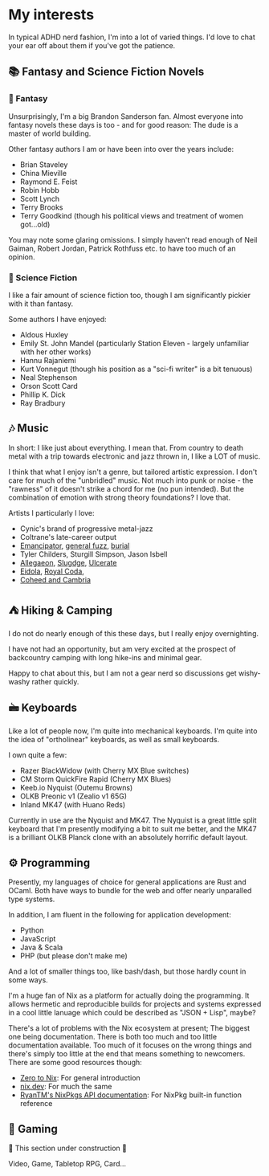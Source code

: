 # My interests

In typical ADHD nerd fashion, I'm into a lot of varied things.
I'd love to chat your ear off about them if you've got the patience.

## &#128218; Fantasy and Science Fiction Novels
### &#129497; Fantasy

Unsurprisingly, I'm a big Brandon Sanderson fan.
Almost everyone into fantasy novels these days is too - 
and for good reason: The dude is a master of world building.

Other fantasy authors I am or have been into over the years include:

* Brian Staveley
* China Mieville
* Raymond E. Feist
* Robin Hobb
* Scott Lynch
* Terry Brooks
* Terry Goodkind (though his political views and treatment of women got...old)

You may note some glaring omissions.
I simply haven't read enough of 
Neil Gaiman, Robert Jordan, Patrick Rothfuss etc. 
to have too much of an opinion.

### &#128126; Science Fiction

I like a fair amount of science fiction too,
though I am significantly pickier with it than fantasy.

Some authors I have enjoyed:

* Aldous Huxley
* Emily St. John Mandel (particularly Station Eleven - largely unfamiliar with her other works)
* Hannu Rajaniemi
* Kurt Vonnegut (though his position as a "sci-fi writer" is a bit tenuous)
* Neal Stephenson
* Orson Scott Card 
* Phillip K. Dick
* Ray Bradbury


## &#127926; Music

In short: I like just about everything.
I mean that.
From country to death metal with a trip towards electronic and jazz thrown in,
I like a LOT of music. 

I think that what I enjoy isn't a genre,
but tailored artistic expression.
I don't care for much of the "unbridled" music.
Not much into punk or noise - 
the "rawness" of it doesn't strike a chord for me (no pun intended).
But the combination of emotion with strong theory foundations? 
I love that.

Artists I particularly I love:

* Cynic's brand of progressive metal-jazz
* Coltrane's late-career output
* [Emancipator][], [general fuzz][], [burial][]
* Tyler Childers, Sturgill Simpson, Jason Isbell
* [Allegaeon][], [Slugdge][], [Ulcerate][]
* [Eidola][], [Royal Coda][],
* [Coheed and Cambria][]

[Emancipator]: https://emancipator.bandcamp.com/
[general fuzz]: https://generalfuzz.net/
[burial]: https://burial.bandcamp.com/
[Allegaeon]: https://allegaeon.bandcamp.com
[Slugdge]: https://slugdge.bandcamp.com/
[Ulcerate]: https://ulcerate.bandcamp.com
[Eidola]: https://eidolamusic.bandcamp.com/
[Royal Coda]: https://royalcoda.bandcamp.com
[Coheed and Cambria]: https://coheedandcambria.com


## &#9978; Hiking & Camping
 
I do not do nearly enough of this these days, 
but I really enjoy overnighting. 

I have not had an opportunity,
but am very excited at the prospect of backcountry camping 
with long hike-ins and minimal gear.

Happy to chat about this,
but I am not a gear nerd so discussions get wishy-washy rather quickly.


## &#128430; Keyboards

Like a lot of people now, I'm quite into mechanical keyboards.
I'm quite into the idea of "ortholinear" keyboards, as well as small keyboards.

I own quite a few:

* Razer BlackWidow (with Cherry MX Blue switches)
* CM Storm QuickFire Rapid (Cherry MX Blues)
* Keeb.io Nyquist (Outemu Browns)
* OLKB Preonic v1 (Zealio v1 65G)
* Inland MK47 (with Huano Reds)

Currently in use are the Nyquist and MK47. 
The Nyquist is a great little split keyboard that I'm presently modifying a bit to suit me better,
and the MK47 is a brilliant OLKB Planck clone with an absolutely horrific default layout.

## &#9881; Programming

Presently, my languages of choice for general applications are Rust and OCaml. 
Both have ways to bundle for the web and offer nearly unparalled type systems.

In addition, I am fluent in the following for application development:

* Python
* JavaScript
* Java & Scala
* PHP (but please don't make me)

And a lot of smaller things too, like bash/dash, 
but those hardly count in some ways.

I'm a huge fan of Nix as a platform for actually doing the programming.
It allows hermetic and reproducible builds for projects and systems
expressed in a cool little lanuage which could be described as "JSON + Lisp", maybe?

There's a lot of problems with the Nix ecosystem at present;
The biggest one being documentation.
There is both too much and too little documentation available.
Too much of it focuses on the wrong things 
and there's simply too little at the end that means something to newcomers.
There are some good resources though:

* [Zero to Nix](https://zero-to-nix.com): For general introduction
* [nix.dev](https://nix.dev): For much the same
* [RyanTM's NixPkgs API documentation](https://ryantm.github.io/nixpkgs/): For NixPkg built-in function reference


## &#127922; Gaming

 &#128679; This section under construction &#128679;

Video, Game, Tabletop RPG, Card...

